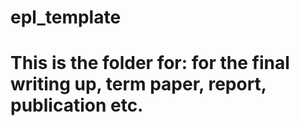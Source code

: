 # epl_template
# This is the folder for: for the final writing up, term paper, report, publication etc.
